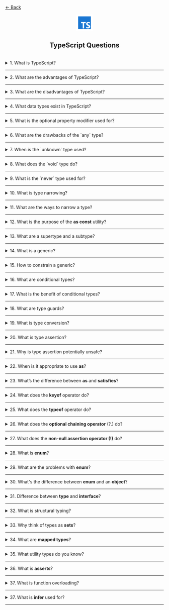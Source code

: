 <a href="../../../README.md">← Back</a>

<div align="center">
  <img src="../../../src/assets/icons/icons-for-titles/ts.png">
  <h2>TypeScript Questions</h2>
</div>
<br />

<details>
<summary><span>1. What is TypeScript?</span></summary>
<br />

**TypeScript** is a superset of JavaScript that adds support for static typing.

</details>

---

<details>
<summary><span>2. What are the advantages of TypeScript?</span></summary>
<br />

- Static typing helps catch errors during development
- Improves code readability and maintainability
- Provides better IDE support (autocomplete, refactoring)
- Enables safer refactoring of large projects
- Simplifies code documentation through types
- Enhances team collaboration with explicit contracts
- Backward compatibility with JavaScript
- Support for modern ECMAScript features
- Allows gradual adoption in a project

</details>

---

<details>
<summary><span>3. What are the disadvantages of TypeScript?</span></summary>
<br />

- Requires compilation to JavaScript — adds a build step
- Typing takes extra time — code is written more slowly
- Higher entry threshold, especially for beginners
- Code becomes larger — due to type declarations
- Requires additional tools — compiler, configs, etc.
- Not all libraries are well typed — possible issues
- Complex types can be confusing — especially with overuse
- Types don't guarantee safety — can be bypassed via `any`

</details>

---

<details>
<summary><span>4. What data types exist in TypeScript?</span></summary>
<br />

Here's a brief structure of data types in **TypeScript**:

1. **Primitive types**  
   – string  
   – number  
   – boolean  
   – bigint  
   – symbol  
   – null  
   – undefined

2. **Special types**  
   – any  
   – unknown  
   – never  
   – void

3. **Composite types**  
   – interfaces (`interface`)  
   – type aliases (`type`)

4. **Union and Intersection types**  
   – union (`|`)  
   – intersection (`&`)

5. **Literal types**  
   – string literals  
   – number literals  
   – boolean literals  
   – template literals  
   – combined literals

6. **Generic types**

Let me know if you’d like this formatted with examples or styled as a cheatsheet.

</details>

---

<details>
<summary><span>5. What is the optional property modifier used for?</span></summary>
<br />

The optional property modifier (`?`) indicates that an object property may be omitted. It's useful when certain fields are optional.

</details>

---

<details>
<summary><span>6. What are the drawbacks of the `any` type?</span></summary>
<br />

1. Disables type checking — errors may occur at runtime
2. Reduces code safety and reliability
3. Hinders refactoring and autocomplete — IDE loses type info
4. Hurts readability — expected data becomes unclear
5. Masks actual type problems
6. Reduces long-term maintainability — code becomes harder to support

</details>

---

<details>
<summary><span>7. When is the `unknown` type used?</span></summary>
<br />

`unknown` is a safer alternative to `any`, used when the data type is not known in advance and needs to be checked before use.

</details>

---

<details>
<summary><span>8. What does the `void` type do?</span></summary>
<br />

The `void` type is used to indicate that a function does not return a value.

</details>

---

<details>
<summary><span>9. What is the `never` type used for?</span></summary>
<br />

The `never` type is used to indicate values that never occur.

For example:

1. In functions that never complete normally — e.g., they throw an error or run infinitely
2. In exhaustive checks — like in `switch-case` to ensure all types are handled
3. In conditional types with `infer` — for extracting, excluding, or validating types based on structure

</details>

---

<details>
<summary><span>10. What is type narrowing?</span></summary>
<br />

It’s the process of refining an unknown or union type to a more specific type based on conditions in the code.

</details>

---

<details>
<summary><span>11. What are the ways to narrow a type?</span></summary>
<br />

1. `typeof` — check primitive types
2. `in` — check property existence in an object
3. `instanceof` — check class instance
4. User-defined type guards — functions using `is`
5. Discriminated unions — via unique property
6. Null and undefined checks
7. Truthy/falsy checks — to exclude falsy values
8. Literal comparison

</details>

---

<details>
<summary><span>12. What is the purpose of the <b>as const</b> utility?</span></summary>
<br />

The `as const` utility is used to convert a value into an **immutable literal type**, making all its properties `readonly`.

```ts
const status = {
	success: 'SUCCESS',
	error: 'ERROR',
} as const;
```

</details>

---

<details>
<summary><span>13. What are a supertype and a subtype?</span></summary>
<br />

**Supertype** — a more general type that encompasses a set of values and may include more specific types.

**Subtype** — a more specific version of a supertype, compatible with it and usable where the supertype is expected.

Simply put:

> **A subtype can be used where a supertype is expected, but not vice versa.**

For example, `string` is a subtype of `string | number` because it fits within the broader union.

</details>

---

<details>
<summary><span>14. What is a generic?</span></summary>
<br />

**Generic** — a parameterized type that allows writing code that works with different data types while maintaining type safety.

</details>

---

<details>
<summary><span>15. How to constrain a generic?</span></summary>
<br />

Generics can be constrained using the `extends` keyword, which specifies that a type parameter must be a subtype of a given type.

</details>

---

<details>
<summary><span>16. What are conditional types?</span></summary>
<br />

These are types defined based on a condition: they take one type if true and another if false.

They follow the pattern `A extends B ? X : Y`, where the result depends on whether `A` matches `B`.

</details>

---

<details>
<summary><span>17. What is the benefit of conditional types?</span></summary>
<br />

1. **Type flexibility** — dynamically define types based on others
2. **Type safety** — improve control over types through conditions
3. **Simplifies complex logic** — express complex type structures more clearly than unions
4. **Create utility types** — many built-in utility types in TypeScript rely on conditionals
5. **Type validation** — verify and branch behavior within the type system

</details>

---

<details>
<summary><span>18. What are type guards?</span></summary>
<br />

<strong>Type guards</strong> are constructs in TypeScript that allow you to determine the exact type of a variable at runtime and narrow its type within a code block, ensuring safe interaction with data.

</details>

---

<details>
<summary><span>19. What is type conversion?</span></summary>
<br />

<strong>Type conversion</strong> is the process of converting a value from one type to another so it can be used in the appropriate context.

In TypeScript, it can be:

- <strong>Implicit</strong> — TypeScript automatically converts the type, for example:

  ```ts
  const num = '5' as any;
  const doubled = num * 2; // num became a number
  ```

- <strong>Explicit (type assertion)</strong> — you manually specify the type to convert to:
  ```ts
  const value = input as string;
  ```

</details>

---

<details>
<summary><span>20. What is type assertion?</span></summary>
<br />

<strong>Type assertion</strong> in TypeScript is a way to <em>explicitly cast a value to a desired type</em> when you’re sure you know its type better than the compiler does.

Example of type assertion using <code>as</code>:

```ts
const someValue: unknown = 'Hello, TypeScript';

const strLength = (someValue as string).length;

console.log(strLength); // 17
```

</details>

---

<details>
<summary><span>21. Why is type assertion potentially unsafe?</span></summary>
<br />

Using <code>as</code> in TypeScript can be unsafe because it forcibly assigns a type without checking whether the value actually matches it — which can lead to runtime errors. This approach disables the type safety that TypeScript is designed to provide.

</details>

---

<details>
<summary><span>22. When is it appropriate to use <b>as</b>?</span></summary>
<br />

Using <code>as</code> is acceptable when:

1. <strong>You know the value’s type for sure</strong>, and TypeScript can’t infer it:

   ```ts
   const input = document.getElementById('email') as HTMLInputElement;
   input.value = 'example@example.com';
   ```

2. <strong>You’re working with <code>unknown</code> or <code>any</code></strong>, and have manually verified the type:

   ```ts
   function handle(value: unknown) {
   	if (typeof value === 'string') {
   		const length = (value as string).length;
   	}
   }
   ```

3. <strong>After <code>JSON.parse</code> or external data</strong>, when only you know the structure:

   ```ts
   const user = JSON.parse(data) as User;
   ```

4. <strong>When coercing incompatible types via <code>unknown</code></strong>:
   ```ts
   const point = { x: 1, y: 2 } as unknown as [number, number];
   ```

</details>

---

<details>
<summary><span>23. What’s the difference between <b>as</b> and <b>satisfies</b>?</span></summary>
<br />

<strong><code>as</code> — Type assertion:</strong>

- Explicitly tells the compiler the value’s type.
- Doesn’t check actual type conformance.
- Strips excess properties and <strong>can lose precise types</strong>.
- Used when:
  - you’re hinting the type to the compiler;
  - working with <code>unknown</code> or <code>any</code>;
  - coercing incompatible types with <code>as unknown as</code>.

---

<strong><code>satisfies</code> — Type constraint checking:</strong>

- Verifies whether an object conforms to a given type.
- <strong>Preserves precise types and extra fields</strong>.
- Doesn’t cast the value — only checks it at compile time.
- Used when:
  - you need to ensure type compatibility without losing specificity;
  - you want to retain narrow types (e.g., <code>readonly</code>, <code>const</code>);
  - working with object literals or configuration values.

</details>

---

<details>
<summary><span>24. What does the <b>keyof</b> operator do?</span></summary>
<br />

The <code>keyof</code> operator in TypeScript returns the set of keys of a given object type as a union of string literals.

</details>

---

<details>
<summary><span>25. What does the <b>typeof</b> operator do?</span></summary>
<br />

The <code>typeof</code> operator in TypeScript returns a string that indicates the type of a primitive value, or is used in type contexts to obtain the type of a variable.

</details>

---

<details>
<summary><span>26. What does the <b>optional chaining operator</b> (?.) do?</span></summary>
<br />

The optional chaining operator <code>?.</code> allows safe access to properties or methods on an object that might be <code>null</code> or <code>undefined</code> without throwing an error.

</details>

---

<details>
<summary><span>27. What does the <b>non-null assertion operator (!)</b> do?</span></summary>
<br />

The <code>!</code> (non-null assertion) operator in TypeScript tells the compiler that a value is <strong>definitely not <code>null</code> or <code>undefined</code></strong> and lets you access its properties without type-checking errors.

</details>

---

<details>
<summary><span>28. What is <b>enum</b>?</span></summary>
<br />

`enum` in TypeScript is a way to define a set of named constants, which are automatically assigned numeric or string values.

</details>

---

<details>
<summary><span>29. What are the problems with <b>enum</b>?</span></summary>
<br />

- Implicit behavior during compilation — generates extra JS code.
- Doesn’t work well with `const` context — lacks strict typing like `as const`.
- Can cause issues when comparing string values (especially in serialization).
- Doesn’t always support value autocompletion.
- Integrates poorly with modern tools (`const enum` requires special settings).

💡 Alternative — use `as const` with objects or string literals.

</details>

---

<details>
<summary><span>30. What's the difference between <b>enum</b> and an <b>object</b>?</span></summary>
<br />

**`enum`** and plain objects in TypeScript differ in behavior, purpose, and compilation result:

- **`enum`**:

  - creates a special structure with named values (number or string);
  - supports **reverse mapping** (only for numeric enums);
  - generates **extra JavaScript code** (runtime object);
  - can be used as a type, but **doesn’t always protect against assigning arbitrary values**;
  - good for use cases where runtime values matter.

- **object (`as const`)**:

  - simpler and generates no extra JS code;
  - compatible with `as const` for **strict literal typing**;
  - does not support reverse mapping;
  - ideal for configs, API constants, and serialization;
  - allows **enumeration of values** via `keyof typeof`.

💡 If you need simplicity, type safety, and type-level usage — prefer `as const` objects. If runtime values are needed — `enum` is acceptable.

</details>

---

<details>
<summary><span>31. Difference between <b>type</b> and <b>interface</b>?</span></summary>
<br />

- **`interface`**:

  - primarily for describing object and class structures;
  - supports extension via `extends` and implementation via `implements`;
  - supports **declaration merging** — interfaces with the same name merge automatically;
  - preferred when modeling a public API of an object or class.

- **`type`**:

  - creates aliases for **any types**: primitives, unions (`|`), intersections (`&`), tuples, functions, etc.;
  - doesn’t support name-based merging;
  - more flexible and powerful for complex type manipulations.

💡 In modern TypeScript, they are largely interchangeable. Use `interface` for objects and classes; use `type` for more general or complex structures.

</details>

---

<details>
<summary><span>32. What is structural typing?</span></summary>
<br />

**Structural typing** is a principle where types are considered compatible if their **structure matches**, regardless of type or interface names.

In TypeScript, this means an object fits an interface if it has **all the required properties with correct types**, even without explicitly implementing it. This resembles the concept of _duck typing_:
**"If it looks like a type and acts like a type — it is that type."**

</details>

---

<details>
<summary><span>33. Why think of types as <b>sets</b>?</span></summary>
<br />

In TypeScript, it’s helpful to think of types as **sets of possible values**, making type operations easier to reason about:

- **union** (`|`) — joins sets of values;
- **intersection** (`&`) — creates a set common to both types;
- **inheritance** (`extends`) — acts like a subset relationship;
- **`never`** — represents an empty set.

This mindset helps to intuitively reason about types, compatibility, and transformations.
💡 Thinking in sets makes the type system more predictable, logical, and useful for designing complex types.

</details>

---

<details>
<summary><span>34. What are <b>mapped types</b>?</span></summary>
<br />

**Mapped types** let you create new types based on existing ones by iterating over keys using `in` and transforming each property according to a pattern.

For example:

```ts
type Readonly<T> = {
	readonly [K in keyof T]: T[K];
};
```

</details>

---

<details>
<summary><span>35. What utility types do you know?</span></summary>
<br />

- `Partial<T>` — makes all properties optional.
- `Required<T>` — makes all properties required.
- `Readonly<T>` — makes all properties read-only.
- `Pick<T, K>` — selects specified properties from a type.
- `Omit<T, K>` — excludes specified properties from a type.
- `Exclude<T, U>` — removes types from `T` that are assignable to `U`.
- `Extract<T, U>` — extracts types from `T` that are assignable to `U`.
- `Record<K, T>` — creates an object with keys `K` and values of type `T`.
- `NonNullable<T>` — removes `null` and `undefined` from a type.
- `ReturnType<T>` — gets the return type of a function.
- `Parameters<T>` — gets the parameter types of a function as a tuple.
- `Awaited<T>` — extracts the type from a `Promise` (or nested `Promise`).

</details>

---

<details>
<summary><span>36. What is <b>asserts</b>?</span></summary>
<br />

`asserts` is a keyword in TypeScript used in function signatures to indicate that if the function completes without error, a certain type condition is assumed to be true.

Such a function is called an **assertion function** and helps narrow types manually.
Example:

```ts
function assertIsString(value: unknown): asserts value is string {
	if (typeof value !== 'string') {
		throw new Error('Not a string');
	}
}
```

After calling `assertIsString(value)`, the compiler will treat `value` as a string.

</details>

---

<details>
<summary><span>37. What is function overloading?</span></summary>
<br />

**Function overloading** is the ability to declare multiple function signatures with the same name but different parameter types and/or counts, allowing TypeScript to pick the correct version based on the arguments provided.

Implementation is a single function body handling all cases.

Example:

```ts
function parse(input: string): number;
function parse(input: number): string;
function parse(input: any): any {
	if (typeof input === 'string') {
		return Number(input);
	}
	if (typeof input === 'number') {
		return String(input);
	}
}
```

</details>

---

<details>
<summary><span>37. What is <b>infer</b> used for?</span></summary><br />

The <code>infer</code> keyword is used in TypeScript’s conditional types to infer a type from the structure of another type.

It enables dynamically extracting nested types and reusing them.

Examples:

```ts
// Extract function parameter types
type Params<T> = T extends (...args: infer A) => any ? A : never;
// Result: [x: number, y: number]
type ExampleParams = Params<(x: number, y: number) => void>;

// Extract function return type
type Return<T> = T extends (...args: any[]) => infer R ? R : never;
// Result: string
type ExampleReturn = ReturnF<() => string>;
```

</details>

---

<!-- <details>
<summary><span></span></summary>
<br />


</details>

--- -->
